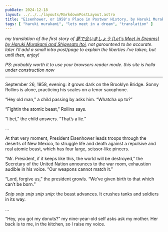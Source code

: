 ```yaml
---
pubDate: 2024-12-18
layout: ../../../layouts/MarkdownPostLayout.astro
title: "Eisenhower, or 1958's Place in Postwar History, by Haruki Murakami"
tags: [ "haruki murakami", "lets meet in a dream", "translation" ]
---
```


_my translation of the first story of [夢で会いましょう [Let's Meet in Dreams] by Haruki Murakami and Shigesato Itoi](https://www.goodreads.com/en/book/show/31029521-let-s-meet-in-dreams), not garounteed to be accurate. later i'll add a small intro post/page to explain the liberties i've taken, but until then, enjoy!_

_PS: probably worth it to use your browsers reader mode. this site is hella under construction now_

---

September 26, 1958, evening: it grows dark on the Brooklyn Bridge. Sonny Rollins is alone, practicing his scales on a tenor saxophone. 

“Hey old man,” a child passing by asks him. “Whatcha up to?” 

“Fightin the atomic beast,” Rollins says. 

“I bet,” the child answers. “That’s a lie.” 

...

At that very moment, President Eisenhower leads troops through the deserts of New Mexico, to struggle life and death against a repulsive and real atomic beast, which has four large, scissor-like pincers. 

“Mr. President, if it keeps like this, the world will be destroyed,” the Secretary of the United Nation announces to the war room, exhaustion audible in his voice. “Our weapons cannot match it.”  

“Lord, forgive us,” the president growls. “We’ve given birth to that which can’t be born.” 

_Snip snip snip snip snip_: the beast advances. It crushes tanks and soldiers in its way. 

...

“Hey, you got my donuts?” my nine-year-old self asks ask my mother. Her back is to me, in the kitchen, so I raise my voice. 
